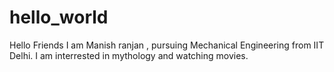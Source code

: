 # hello_world

Hello Friends
I am Manish ranjan , pursuing Mechanical Engineering from IIT Delhi. I am interrested in mythology and watching movies.
